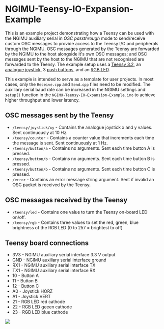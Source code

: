 NGIMU-Teensy-IO-Expansion-Example
=================================

This is an example project demonstrating how a Teensy can be used with the NGIMU auxiliary serial in *OSC passthrough* mode to send/receive custom OSC messages to provide access to the Teensy I/O and peripherals through the NGIMU.  OSC messages generated by the Teensy are forwarded by the NGIMU to the host alongside it's own OSC messages; and OSC messages sent by the host to the NGIMU that are not recognised are forwarded to the Teensy.  The example setup uses a [Teensy 3.2](https://www.pjrc.com/store/teensy32.html), an [analogue joystick](https://www.sparkfun.com/products/9032), 3 [push buttons](http://www.mouser.co.uk/search/ProductDetail.aspx?R=0virtualkey0virtualkeyFSM4JAH), and an [RGB LED](http://www.robotshop.com/en/rgb-led-breakout.html).

This example is intended to serve as a template for user projects.  In most cases, only the `Receive.cpp` and `Send.cpp` files need to be modified.  The auxiliary serial baud rate can be increased in the NGIMU settings and `setup()` function in the `NGIMU-Teensy-IO-Expansion-Example.ino` to achieve higher throughput and lower latency.

OSC messages sent by the Teensy
-------------------------------
* `/teensy/joystick/xy` - Contains the analogue joystick x and y values.  Sent continuously at 10 Hz.
* `/teensy/counter` - Contains a counter value that increments each time the message is sent.  Sent continuously at 1 Hz.
* `/teensy/button/a` - Contains no arguments.  Sent each time button A is pressed.
* `/teensy/button/b` - Contains no arguments.  Sent each time button B is pressed.
* `/teensy/button/b` - Contains no arguments.  Sent each time button C is pressed.
* `/error` - Contains an error message string argument.  Sent if invalid an OSC packet is received by the Teensy.

OSC messages received by the Teensy
-----------------------------------
* `/teensy/led` - Contains one value to turn the Teensy on-board LED on/off.
* `/teensy/rgb` - Contains three values to set the red, green, blue brightness of the RGB LED (0 to 257 = brightest to off)

Teensy board connections
------------------------
* 3V3 - NGIMU auxiliary serial interface 3.3 V output
* GND - NGIMU auxiliary serial interface ground
* RX1 - NGIMU auxiliary serial interface TX
* TX1 - NGIMU auxiliary serial interface RX
* 10 - Button A
* 11 - Button B
* 12 - Button C
* A0 - Joystick HORZ
* A1 - Joystick VERT
* 21 - RGB LED red cathode
* 22 - RGB LED geeen cathode
* 23 - RGB LED blue cathode

![](https://github.com/xioTechnologies/NGIMU-Teensy-IO-Expansion-Example/blob/master/Example%20Setup.jpg)
